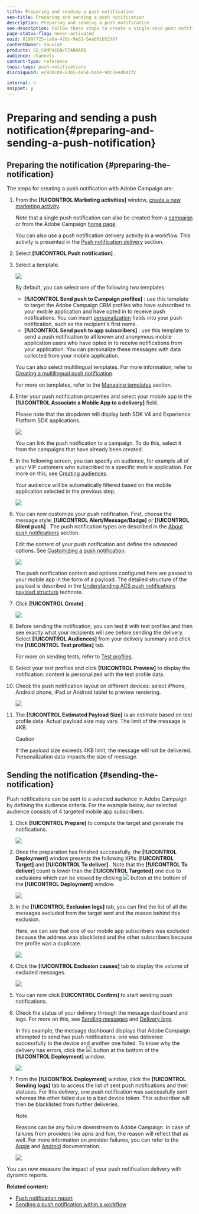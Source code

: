 ```yaml
---
title: Preparing and sending a push notification
seo-title: Preparing and sending a push notification
description: Preparing and sending a push notification
seo-description: Follow these steps to create a single-send push notification in Adobe Campaign.
page-status-flag: never-activated
uuid: 01997725-ca0a-420c-9e81-5ea801652f87
contentOwner: sauviat
products: SG_CAMPAIGN/STANDARD
audience: channels
content-type: reference
topic-tags: push-notifications
discoiquuid: ec930cd4-6365-4e54-babe-9dc2eed041fc

internal: n
snippet: y
---
```


# Preparing and sending a push notification{#preparing-and-sending-a-push-notification}

## Preparing the notification {#preparing-the-notification}

The steps for creating a push notification with Adobe Campaign are:

1. From the **[!UICONTROL Marketing activities]** window, [create a new marketing activity](../../start/using/marketing-activities.md#creating-a-marketing-activity).

   Note that a single push notification can also be created from a [campaign](../../start/using/marketing-activities.md#creating-a-marketing-activity) or from the Adobe Campaign [home page](../../start/using/interface-description.md#home-page).

   You can also use a push notification delivery activity in a workflow. This activity is presented in the [Push notification delivery](../../automating/using/push-notification-delivery.md) section.

1. Select **[!UICONTROL Push notification]** .
1. Select a template. 

   ![](assets/push_notif_type.png)

   By default, you can select one of the following two templates:

    * **[!UICONTROL Send push to Campaign profiles]** : use this template to target the Adobe Campaign CRM profiles who have subscribed to your mobile application and have opted in to receive push notifications. You can insert [personalization](../../designing/using/inserting-a-personalization-field.md) fields into your push notification, such as the recipient's first name.
    * **[!UICONTROL Send push to app subscribers]** : use this template to send a push notification to all known and anonymous mobile application users who have opted in to receive notifications from your application. You can personalize these messages with data collected from your mobile application.

   You can also select multilingual templates. For more information, refer to [Creating a multilingual push notification](../../channels/using/creating-a-multilingual-push-notification.md).

   For more on templates, refer to the [Managing templates](../../start/using/about-templates.md) section.

1. Enter your push notification properties and select your mobile app in the **[!UICONTROL Associate a Mobile App to a delivery]** field.

   Please note that the dropdown will display both SDK V4 and Experience Platform SDK applications.

   ![](assets/push_notif_properties.png)

   You can link the push notification to a campaign. To do this, select it from the campaigns that have already been created.

1. In the following screen, you can specify an audience, for example all of your VIP customers who subscribed to a specific mobile application. For more on this, see [Creating audiences](../../audiences/using/creating-audiences.md).

   Your audience will be automatically filtered based on the mobile application selected in the previous step.

   ![](assets/push_notif_audience.png)

1. You can now customize your push notification. First, choose the message style: **[!UICONTROL Alert/Message/Badge]** or **[!UICONTROL Silent push]** . The push notification types are described in the [About push notifications](../../channels/using/about-push-notifications.md) section.

   Edit the content of your push notification and define the advanced options. See [Customizing a push notification](../../channels/using/customizing-a-push-notification.md).

   ![](assets/push_notif_content.png)

   The push notification content and options configured here are passed to your mobile app in the form of a payload. The detailed structure of the payload is described in the [Understanding ACS push notifications payload structure](https://helpx.adobe.com/campaign/kb/understanding-campaign-standard-push-notifications-payload-struc.html) technote. 

1. Click **[!UICONTROL Create]** . 

   ![](assets/push_notif_content_2.png)

1. Before sending the notification, you can test it with test profiles and then see exactly what your recipients will see before sending the delivery. Select **[!UICONTROL Audiences]** from your delivery summary and click the **[!UICONTROL Test profiles]** tab.

   For more on sending tests, refer to [Test profiles](../../sending/using/managing-test-profiles-and-sending-proofs.md).

1. Select your test profiles and click **[!UICONTROL Preview]** to display the notification: content is personalized with the test profile data.
1. Check the push notification layout on different devices: select iPhone, Android phone, iPad or Android tablet to preview rendering.

   ![](assets/push_notif_preview.png)

1. The **[!UICONTROL Estimated Payload Size]** is an estimate based on test profile data. Actual payload size may vary. The limit of the message is 4KB.

   >[!CAUTION]
   >
   >If the payload size exceeds 4KB limit, the message will not be delivered. Personalization data impacts the size of message.

## Sending the notification {#sending-the-notification}

Push notifications can be sent to a selected audience in Adobe Campaign by defining the audience criteria. For the example below, our selected audience consists of 4 targeted mobile app subscribers.

1. Click **[!UICONTROL Prepare]** to compute the target and generate the notifications.

   ![](assets/push_send_1.png)

1. Once the preparation has finished successfully, the **[!UICONTROL Deployment]** window presents the following KPIs: **[!UICONTROL Target]** and **[!UICONTROL To deliver]** . Note that the **[!UICONTROL To deliver]** count is lower than the **[!UICONTROL Targeted]** one due to exclusions which can be viewed by clicking ![](assets/lp_link_properties.png) button at the bottom of the **[!UICONTROL Deployment]** window. 

   ![](assets/push_send_2.png)

1. In the **[!UICONTROL Exclusion logs]** tab, you can find the list of all the messages excluded from the target sent and the reason behind this exclusion.

   Here, we can see that one of our mobile app subscribers was excluded because the address was blacklisted and the other subscribers because the profile was a duplicate.

   ![](assets/push_send_5.png)

1. Click the **[!UICONTROL Exclusion causes]** tab to display the volume of excluded messages.

   ![](assets/push_send_7.png)

1. You can now click **[!UICONTROL Confirm]** to start sending push notifications.
1. Check the status of your delivery through the message dashboard and logs. For more on this, see [Sending messages](../../sending/using/confirming-the-send.md) and [Delivery logs](../../sending/using/monitoring-a-delivery.md#delivery-logs).

   In this example, the message dashboard displays that Adobe Campaign attempted to send two push notifications: one was delivered successfully to the device and another one failed. To know why the delivery has errors, click the ![](assets/lp_link_properties.png) button at the bottom of the **[!UICONTROL Deployment]** window.

   ![](assets/push_send_4.png)

1. From the **[!UICONTROL Deployment]** window, click the **[!UICONTROL Sending logs]** tab to access the list of sent push notifications and their statuses. For this delivery, one push notification was successfully sent whereas the other failed due to a bad device token. This subscriber will then be blacklisted from further deliveries.

   >[!NOTE]
   >
   >Reasons can be any failure downstream to Adobe Campaign. In case of failures from providers like apns and fcm, the reason will reflect that as well. For more information on provider failures, you can refer to the [Apple](https://developer.apple.com/library/content/documentation/NetworkingInternet/Conceptual/RemoteNotificationsPG/CommunicatingwithAPNs.html) and [Android](https://firebase.google.com/docs/cloud-messaging/http-server-ref  ) documentation.

   ![](assets/push_send_6.png)

You can now measure the impact of your push notification delivery with dynamic reports.

**Related content:**

* [Push notification report](../../reporting/using/push-notification-report.md)
* [Sending a push notification within a workflow](../../automating/using/push-notification-delivery.md)


